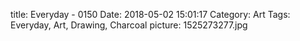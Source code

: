title: Everyday - 0150
Date: 2018-05-02 15:01:17
Category: Art
Tags: Everyday, Art, Drawing, Charcoal
picture: 1525273277.jpg
